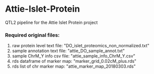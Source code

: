 # Attie-Islet-Protein  
  
QTL2 pipeline for the Attie Islet Protein project  

### Required original files:  
 1. raw protein level text file: "DO_islet_proteomics_non_normalized.txt"  
 2. sample annotation text file: "attie_DO_sample_annot.txt"  
 3. sample ChrM_Y info csv file: "attie_sample_info_ChrM_Y.csv"  
 4. rds dataframe of marker map: "marker_grid_0.02cM_plus.rds"  
 5. rds list of chr marker map:  "attie_marker_map_20180303.rds"  
  
  
  
